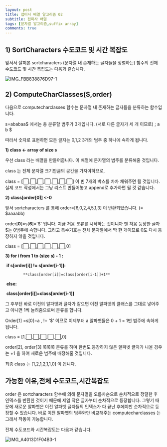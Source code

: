 ```yaml
---
layout: post
title: 접미사 배열 알고리즘 02
subtitle: 접미사 배열 
tags: [문자열 알고리즘,suffix array]
comments: true
---
```


## 1) SortCharacters 수도코드 및 시간 복잡도

앞서서 살펴본 sortcharacters (문자열 내 존재하는 글자들을 정렬하는) 함수의 전체 수도코드 및 시간 복잡도는 다음과 같습니다. 

![IMG_FBB838876D97-1](https://user-images.githubusercontent.com/67775336/105274823-60848980-5be1-11eb-8c99-1d256a24bb18.jpeg)

## 2) ComputeCharClasses(S,order)

다음으로 computecharclasses 함수는 문자열 내 존재하는 글자들을 분류하는 함수입니다. 

 s=ababaa$ 에서는 총 분류할 범주가 3개입니다. (서로 다른 글자가 세 개 이므로) ; a b $

따라서 숫자로 표현하면 모든 글자는 0,1,2  3개의 범주 중 하나에 속하게 됩니다. 

**1) class <- array of size s**

우선 class 라는 배열을 만들어줍니다. 이 배열에 문자열의 범주를 분류해줄 것입니다. 

class 는 전체 문자열 크기만큼의 공간을 가져야하므로,

class = [⬜️,⬜️,⬜️,⬜️,⬜️,⬜️,⬜️] 이 빈 7개의 박스를 차차 채워주면 될 것입니다. 실제 코드 작성에서는 그냥 리스트 만들어놓고 append로 추가하면 될 것 같습니다. 

**2) class[order[0]] <-0**

앞서 sortcharacters 를 통해 order=[6,0,2,4,5,1,3] 이 반환되었습니다. (= $aaaabb)

order[**0**]=s[**6**]='$' 입니다. 지금 처음 분류를 시작하는 것이니까 맨 처음 등장한 글자 $는 0범주에 속합니다. 그리고 특수기호는 전체 문자열에서 딱 한 개이므로 0도 다시 등장하지 않을 것입니다. 

class = [⬜️,⬜️,⬜️,⬜️,⬜️,⬜️,0] 

**3) for i from 1 to (size s) - 1 :** 

​		**if s[order[i]] != s[order[i-1]]:**

   			**class[order[i]]=class[order[i-1]]+1**

​       **else:**

​			  **class[order[i]]=class[order[i-1]]**



그 후부턴 바로 이전의 알파벳과 글자가 같으면 이전 알파벳의 클래스를 그대로 넣어주고 아니면 1씩 늘려줌으로써 분류를 합니다. 

Order[1] =s[0]=a , != '$' 이므로 이제부터 a 알파벳들은 0 + 1 = 1번 범주에 속하게 됩니다. 

class = [1,⬜️,⬜️,⬜️,⬜️,⬜️,0] 

order[2], order[3] 쭉쭉쭉 분류를 하며 한번도 등장하지 않은 알파벳 글자가 나올 경우는 +1 을 하여 새로운 범주에 배정해줄 것입니다. 



최종 class 는 [1,2,1,2,1,1,0] 이 됩니다. 

## 가능한 이유,전체 수도코드,시간복잡도

order 은 sortcharacters 함수에 의해 문자열을 오름차순으로 순차적으로 정렬한 후 인덱스를 반환한 것이기 때문에 제일 작은 글자부터 순차적으로 등장합니다. 그렇기 때문에 새로운 알파벳은 이전 알파벳 글자들의 인덱스가 다 끝난 후에야만 순차적으로 등장할 수 있습니다. 바로 이전 알파벳의 범주와만 비교해주는 computecharclasses 는 그래서 작동이 가능합니다. 

전체 수도코드와 시간복잡도는 다음과 같습니다.

![IMG_A4013D1F04B3-1](https://user-images.githubusercontent.com/67775336/105276133-03d69e00-5be4-11eb-8d98-52e8959af8fb.jpeg)

